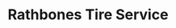 ---
title: "Rathbones Tire Service"
url: /wabasca-desmarais/rathbones-tire-service/
shop: Reifen
---